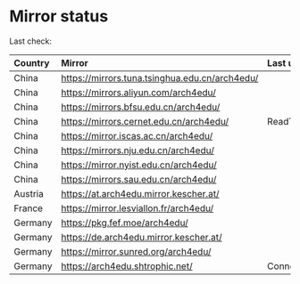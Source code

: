 <script src="./time.js"></script>
# Mirror status
Last check: <script type="text/javascript">localize(1752045985.1982443);</script>

|Country|Mirror|Last update|
|:------|:-----|:----------|
|China|https://mirrors.tuna.tsinghua.edu.cn/arch4edu/|<script type="text/javascript">localize(1752000532);</script>|
|China|https://mirrors.aliyun.com/arch4edu/|<script type="text/javascript">localize(1752000532);</script>|
|China|https://mirrors.bfsu.edu.cn/arch4edu/|<script type="text/javascript">localize(1752000532);</script>|
|China|https://mirrors.cernet.edu.cn/arch4edu/|ReadTimeout|
|China|https://mirror.iscas.ac.cn/arch4edu/|<script type="text/javascript">localize(1752000532);</script>|
|China|https://mirrors.nju.edu.cn/arch4edu/|<script type="text/javascript">localize(1751957409);</script>|
|China|https://mirror.nyist.edu.cn/arch4edu/|<script type="text/javascript">localize(1752000532);</script>|
|China|https://mirrors.sau.edu.cn/arch4edu/|<script type="text/javascript">localize(1752000532);</script>|
|Austria|https://at.arch4edu.mirror.kescher.at/|<script type="text/javascript">localize(1752000532);</script>|
|France|https://mirror.lesviallon.fr/arch4edu/|<script type="text/javascript">localize(1752000532);</script>|
|Germany|https://pkg.fef.moe/arch4edu/|<script type="text/javascript">localize(1752000532);</script>|
|Germany|https://de.arch4edu.mirror.kescher.at/|<script type="text/javascript">localize(1752000532);</script>|
|Germany|https://mirror.sunred.org/arch4edu/|<script type="text/javascript">localize(1752000532);</script>|
|Germany|https://arch4edu.shtrophic.net/|ConnectionError|

<script src="./tablefilter/tablefilter.js"></script>
<script src="./table.js"></script>